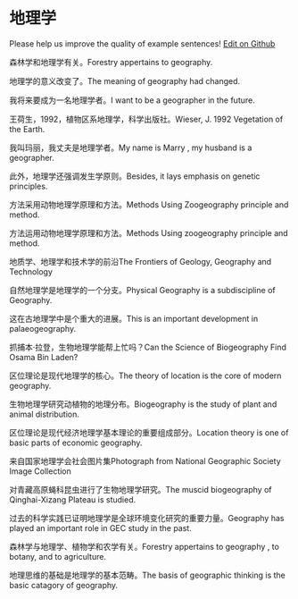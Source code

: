 # 地理学

Please help us improve the quality of example sentences! [Edit on Github](https://github.com/jiyushe/jiyu-example-sentence-source/blob/main/chinese/dilixue.md)

<p><span class="chinese">森林学和地理学有关。</span><span class="english">Forestry appertains to geography.</span></p>

<p><span class="chinese">地理学的意义改变了。</span><span class="english">The meaning of geography had changed.</span></p>

<p><span class="chinese">我将来要成为一名地理学者。</span><span class="english">I want to be a geographer in the future.</span></p>

<p><span class="chinese">王荷生，1992，植物区系地理学，科学出版社。</span><span class="english">Wieser, J. 1992 Vegetation of the Earth.</span></p>

<p><span class="chinese">我叫玛丽，我丈夫是地理学者。</span><span class="english">My name is Marry , my husband is a geographer.</span></p>

<p><span class="chinese">此外，地理学还强调发生学原则。</span><span class="english">Besides, it lays emphasis on genetic principles.</span></p>

<p><span class="chinese">方法采用动物地理学原理和方法。</span><span class="english">Methods Using Zoogeography principle and method.</span></p>

<p><span class="chinese">方法运用动物地理学原理和方法。</span><span class="english">Methods Using zoogeography principle and method.</span></p>

<p><span class="chinese">地质学、地理学和技术学的前沿</span><span class="english">The Frontiers of Geology, Geography and Technology</span></p>

<p><span class="chinese">自然地理学是地理学的一个分支。</span><span class="english">Physical Geography is a subdiscipline of Geography.</span></p>

<p><span class="chinese">这在古地理学中是个重大的进展。</span><span class="english">This is an important development in palaeogeography.</span></p>

<p><span class="chinese">抓捕本·拉登，生物地理学能帮上忙吗？</span><span class="english">Can the Science of Biogeography Find Osama Bin Laden?</span></p>

<p><span class="chinese">区位理论是现代地理学的核心。</span><span class="english">The theory of location is the core of modern geography.</span></p>

<p><span class="chinese">生物地理学研究动植物的地理分布。</span><span class="english">Biogeography is the study of plant and animal distribution.</span></p>

<p><span class="chinese">区位理论是现代经济地理学基本理论的重要组成部分。</span><span class="english">Location theory is one of basic parts of economic geography.</span></p>

<p><span class="chinese">来自国家地理学会社会图片集</span><span class="english">Photograph from National Geographic Society Image Collection</span></p>

<p><span class="chinese">对青藏高原蝇科昆虫进行了生物地理学研究。</span><span class="english">The muscid biogeography of Qinghai-Xizang Plateau is studied.</span></p>

<p><span class="chinese">过去的科学实践已证明地理学是全球环境变化研究的重要力量。</span><span class="english">Geography has played an important role in GEC study in the past.</span></p>

<p><span class="chinese">森林学与地理学、植物学和农学有关。</span><span class="english">Forestry appertains to geography , to botany, and to agriculture.</span></p>

<p><span class="chinese">地理思维的基础是地理学的基本范畴。</span><span class="english">The basis of geographic thinking is the basic catagory of geography.</span></p>

